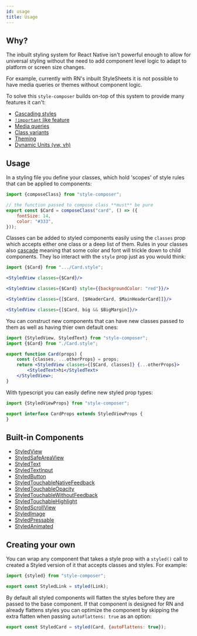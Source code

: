 ```yaml
---
id: usage
title: Usage
---
```


## Why?

The inbuilt styling system for React Native isn't powerful enough to allow for universal styling without the need to add component level logic to adapt to platform or screen size changes.

For example, currently with RN's inbuilt StyleSheets it is not possible to have media queries or themes without component logic.

To solve this `style-composer` builds on-top of this system to provide many features it can't:

- [Cascading styles](cascading)
- [`!important` like feature](important-values)
- [Media queries](style-selectors)
- [Class variants](variants)
- [Theming](theming)
- [Dynamic Units (vw, vh)](dynamic-units)

## Usage

In a styling file you define your classes, which hold 'scopes' of style rules that can be applied to components:

```jsx title="Card.style.js"
import {composeClass} from "style-composer";

// the function passed to compose class **must** be pure
export const $Card = composeClass("card", () => ({
    fontSize: 14,
    color: "#333",
}));
```

Classes can be added to styled components easily using the `classes` prop which accepts either one class or a deep list of them. Rules in your classes also [cascade](cascading) meaning that some color and font will trickle down to child components. They lso interact with the `style` prop just as you would think:

```jsx
import {$Card} from ".../Card.style";

<StyledView classes={$Card}/>

<StyledView classes={$Card} style={{backgroundColor: "red"}}/>

<StyledView classes={[$Card, [$HeaderCard, $MainHeaderCard]]}/>

<StyledView classes={[$Card, big && $BigMargin]}/>
```

You can construct new components that can have new classes passed to them as well as having thier own default ones:

```jsx title="Card.js"
import {StyledView, StyledText} from "style-composer";
import {$Card} from "./Card.style";

export function Card(props) {
    const {classes, ...otherProps} = props;
    return <StyledView classes={[$Card, classes]} {...otherProps}>
        <StyledText>hi</StyledText>
    </StyledView>;
}
```

With typescript you can easily define new styled prop types:

```ts
import {StyledViewProps} from "style-composer";

export interface CardProps extends StyledViewProps {
}
```

## Built-in Components

- [StyledView](https://reactnative.dev/docs/view)
- [StyledSafeAreaView](https://reactnative.dev/docs/safeareaview)
- [StyledText](https://reactnative.dev/docs/text)
- [StyledTextInput](https://reactnative.dev/docs/textinput)
- [StyledButton](https://reactnative.dev/docs/button)
- [StyledTouchableNativeFeedback](https://reactnative.dev/docs/touchablenativefeedback)
- [StyledTouchableOpacity](https://reactnative.dev/docs/touchableopacity)
- [StyledTouchableWithoutFeedback](https://reactnative.dev/docs/touchablewithoutfeedback)
- [StyledTouchableHighlight](https://reactnative.dev/docs/touchablehighlight)
- [StyledScrollView](https://reactnative.dev/docs/scrollview)
- [StyledImage](https://reactnative.dev/docs/image)
- [StyledPressable](https://reactnative.dev/docs/pressable)
- [StyledAnimated](https://reactnative.dev/docs/animated)

## Creating your own

You can wrap any component that takes a style prop with a `styled()` call to created a Styled version of it that accepts classes and styles. For example:

```jsx
import {styled} from "style-composer";

export const StyledLink = styled(Link);
```

By default all styled components will flatten the styles before they are passed to the base component. If that component is designed for RN and already flattens styles you can optimize the component by skipping the extra flatten when passing `autoFlattens: true` as an option:

```jsx
export const StyledCard = styled(Card, {autoFlattens: true});
```
